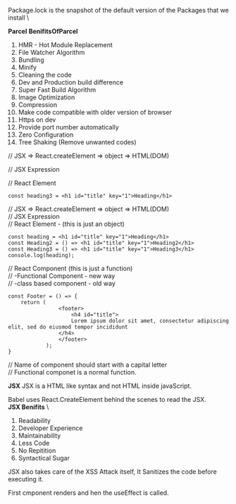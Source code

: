 Package.lock is the snapshot of the default version of the Packages that we install \

**Parcel** **BenifitsOfParcel**
1. HMR - Hot Module Replacement
2. File Watcher Algorithm
3. Bundling
4. Minify
5. Cleaning the code
6. Dev and Production build difference
7. Super Fast Build Algorithm
8. Image Optimization
9. Compression
10. Make code compatible with older version of browser
11. Https on dev
12. Provide port number automatically
13. Zero Configuration
14. Tree Shaking (Remove unwanted codes)


<p>// JSX => React.createElement => object => HTML(DOM)</p>

<p>// JSX Expression</p> 
<p>// React Element</p>

```
const heading3 = <h1 id="title" key="1">Heading</h1>
```

// JSX => React.createElement => object => HTML(DOM) <br>
// JSX Expression <br>
// React Element - (this is just an object) <br>
```
const heading = <h1 id="title" key="1">Heading</h1>  
const Heading2 = () => <h1 id="title" key="1">Heading2</h1>
const Heading3 = () => <h1 id="title" key="1">Heading3</h1>
console.log(heading);
```

// React Component (this is just a function)<br>
// -Functional Component - new way<br>
// -class based component - old way<br>
```
const Footer = () => {
    return (
                <footer>
                    <h4 id="title">
                    Lorem ipsum dolor sit amet, consectetur adipiscing elit, sed do eiusmod tempor incididunt
                </h4>
                </footer>
            );
}
```
// Name of component should start with a capital letter<br>
// Functional componet is a normal function.<br>



**JSX**
JSX is a HTML like syntax and not HTML inside javaScript.

Babel uses React.CreateElement behind the scenes to read the JSX. \
**JSX Benifits** \

1. Readability
2. Developer Experience
3. Maintainability
4. Less Code
5. No Repitition
6. Syntactical Sugar

JSX also takes care of the XSS Attack itself, It Sanitizes the code before executing it.

First cmponent renders and hen the useEffect is called.